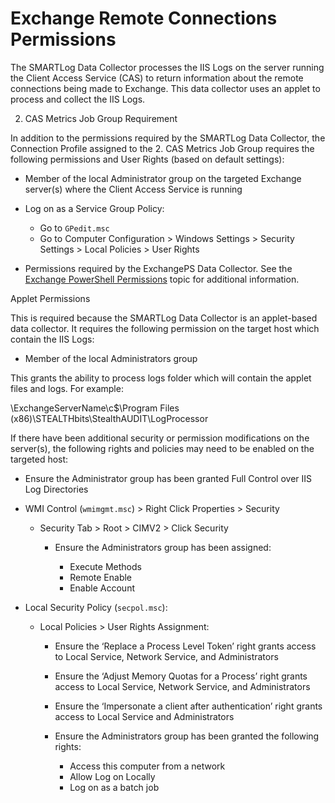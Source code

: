 # Exchange Remote Connections Permissions

The SMARTLog Data Collector processes the IIS Logs on the server running the Client Access Service
(CAS) to return information about the remote connections being made to Exchange. This data collector
uses an applet to process and collect the IIS Logs.

2. CAS Metrics Job Group Requirement

In addition to the permissions required by the SMARTLog Data Collector, the Connection Profile
assigned to the 2. CAS Metrics Job Group requires the following permissions and User Rights (based
on default settings):

- Member of the local Administrator group on the targeted Exchange server(s) where the Client Access
  Service is running
- Log on as a Service Group Policy:

    - Go to `GPedit.msc`
    - Go to Computer Configuration > Windows Settings > Security Settings > Local Policies > User
      Rights

- Permissions required by the ExchangePS Data Collector. See the
  [Exchange PowerShell Permissions](/docs/accessanalyzer/12.0/requirements/solutions/exchange/powershell.md) topic for additional information.

Applet Permissions

This is required because the SMARTLog Data Collector is an applet-based data collector. It requires
the following permission on the target host which contain the IIS Logs:

- Member of the local Administrators group

This grants the ability to process logs folder which will contain the applet files and logs. For
example:

\\ExchangeServerName\c$\Program Files (x86)\STEALTHbits\StealthAUDIT\LogProcessor

If there have been additional security or permission modifications on the server(s), the following
rights and policies may need to be enabled on the targeted host:

- Ensure the Administrator group has been granted Full Control over IIS Log Directories
- WMI Control (`wmimgmt.msc`) > Right Click Properties > Security

    - Security Tab > Root > CIMV2 > Click Security

        - Ensure the Administrators group has been assigned:

            - Execute Methods
            - Remote Enable
            - Enable Account

- Local Security Policy (`secpol.msc`):

    - Local Policies > User Rights Assignment:

        - Ensure the ‘Replace a Process Level Token’ right grants access to Local Service, Network
          Service, and Administrators
        - Ensure the ‘Adjust Memory Quotas for a Process’ right grants access to Local Service,
          Network Service, and Administrators
        - Ensure the ‘Impersonate a client after authentication’ right grants access to Local
          Service and Administrators
        - Ensure the Administrators group has been granted the following rights:

            - Access this computer from a network
            - Allow Log on Locally
            - Log on as a batch job
